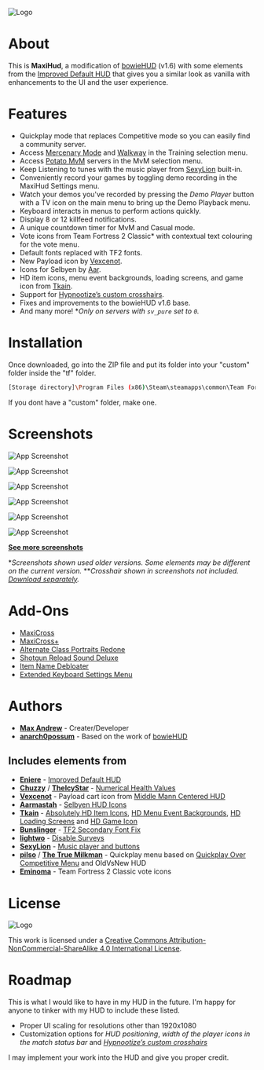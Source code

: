 ![Logo](https://images.gamebanana.com/img/ss/mods/67b9b9277bf51.jpg)

# About

This is **MaxiHud**, a modification of [bowieHUD](https://gamebanana.com/mods/432539) (v1.6) with some elements from the [Improved Default HUD](https://gamebanana.com/mods/26482) that gives you a similar look as vanilla with enhancements to the UI and the user experience.

# Features

- Quickplay mode that replaces Competitive mode so you can easily find a community server.
- Access [Mercenary Mode](https://steamcommunity.com/sharedfiles/filedetails/?id=3325521784) and [Walkway](https://gamebanana.com/mods/74812) in the Training selection menu.
- Access [Potato MvM](https://potato.tf/) servers in the MvM selection menu.
- Keep Listening to tunes with the music player from [SexyLion](https://gamebanana.com/members/1749671) built-in.
- Conveniently record your games by toggling demo recording in the MaxiHud Settings menu.
- Watch your demos you've recorded by pressing the *Demo Player* button with a TV icon on the main menu to bring up the Demo Playback menu.
- Keyboard interacts in menus to perform actions quickly.
- Display 8 or 12 killfeed notifications.
- A unique countdown timer for MvM and Casual mode.
- Vote icons from Team Fortress 2 Classic* with contextual text colouring for the vote menu.
- Default fonts replaced with TF2 fonts.
- New Payload icon by [Vexcenot](https://gamebanana.com/members/2134385).
- Icons for Selbyen by [Aar](https://gamebanana.com/members/1592670).
- HD item icons, menu event backgrounds, loading screens, and game icon from [Tkain](https://gamebanana.com/members/1582147).
- Support for [Hypnootize’s custom crosshairs](https://github.com/Hypnootize/TF2-HUD-Crosshairs).
- Fixes and improvements to the bowieHUD v1.6 base.
- And many more!
**Only on servers with `sv_pure` set to `0`.*

# Installation

Once downloaded, go into the ZIP file and put its folder into your "custom" folder inside the "tf" folder.

```bash
[Storage directory]\Program Files (x86)\Steam\steamapps\common\Team Fortress 2\tf\custom
```

If you dont have a "custom" folder, make one.
    
# Screenshots

![App Screenshot](https://images.gamebanana.com/img/ss/mods/6613d62a58513.jpg)

![App Screenshot](https://images.gamebanana.com/img/ss/mods/65e4b6c131255.jpg)

![App Screenshot](https://images.gamebanana.com/img/ss/mods/65e4b6c18f00d.jpg)

![App Screenshot](https://images.gamebanana.com/img/ss/mods/65e4b6c23036a.jpg)

![App Screenshot](https://images.gamebanana.com/img/ss/mods/6634dc2acdd31.jpg)

![App Screenshot](https://images.gamebanana.com/img/ss/mods/6634dc2b1678e.jpg)

[**See more screenshots**](https://mega.nz/folder/3NxT3Dbb#mwdmx-_jfkCHRe1LDz_cQQ)

**Screenshots shown used older versions. Some elements may be different on the current version.*
***Crosshair shown in screenshots not included. [Download separately](https://gamebanana.com/mods/467250).*

# Add-Ons

- [MaxiCross](https://gamebanana.com/mods/467250)
- [MaxiCross+](https://gamebanana.com/mods/511274)
- [Alternate Class Portraits Redone](https://gamebanana.com/mods/472874)
- [Shotgun Reload Sound Deluxe](https://gamebanana.com/mods/515390)
- [Item Name Debloater](https://gamebanana.com/mods/560676)
- [Extended Keyboard Settings Menu](https://gamebanana.com/mods/528934)

# Authors

- [**Max Andrew**](https://github.com/maxiandrew) - Creater/Developer
- [**anarch0possum**](https://gamebanana.com/members/2124438) - Based on the work of [bowieHUD](https://gamebanana.com/mods/432539)

## Includes elements from
- [**Eniere**](https://steamcommunity.com/id/eniere/) - [Improved Default HUD](https://gamebanana.com/mods/26482)
- [**Chuzzy**](https://gamebanana.com/members/1329795) / [**TheIcyStar**](https://gamebanana.com/members/1367671) - [Numerical Health Values](https://gamebanana.com/mods/26718)
- [**Vexcenot**](https://github.com/Vexcenot) - Payload cart icon from [Middle Mann Centered HUD](https://github.com/Vexcenot/-middle-mann)
- [**Aarmastah**](https://gamebanana.com/members/1592670) - [Selbyen HUD Icons](https://gamebanana.com/mods/459755)
- [**Tkain**](https://gamebanana.com/members/1582147) - [Absolutely HD Item Icons](https://gamebanana.com/mods/316151), [HD Menu Event Backgrounds](https://gamebanana.com/mods/406953), [HD Loading Screens](https://gamebanana.com/mods/285046) and [HD Game Icon](https://gamebanana.com/mods/370615)
- [**Bunslinger**](https://gamebanana.com/members/1428879) - [TF2 Secondary Font Fix](https://gamebanana.com/mods/466197)
- [**lightwo**](https://gamebanana.com/members/1924200) - [Disable Surveys](https://gamebanana.com/mods/390865)
- [**SexyLion**](https://gamebanana.com/members/1749671) - [Music player and buttons](https://gamebanana.com/mods/576607)
- [**pilso**](https://gamebanana.com/members/1664112) / [**The True Milkman**](https://gamebanana.com/members/2286260) - Quickplay menu based on [Quickplay Over Competitive Menu](https://gamebanana.com/mods/546791) and OldVsNew HUD
- [**Eminoma**](https://tf2classic.com/) - Team Fortress 2 Classic vote icons

# License

![Logo](https://i.creativecommons.org/l/by-nc-sa/4.0/88x31.png)

This work is licensed under a [Creative Commons Attribution-NonCommercial-ShareAlike 4.0 International License](creativecommons.org/licenses/by-nc-sa/4.0/).

# Roadmap

This is what I would like to have in my HUD in the future. I'm happy for anyone to tinker with my HUD to include these listed.

- Proper UI scaling for resolutions other than 1920x1080
- Customization options for *HUD positioning*, *width of the player icons in the match status bar* and *[Hypnootize’s custom crosshairs](https://github.com/Hypnootize/TF2-HUD-Crosshairs)*

I may implement your work into the HUD and give you proper credit.